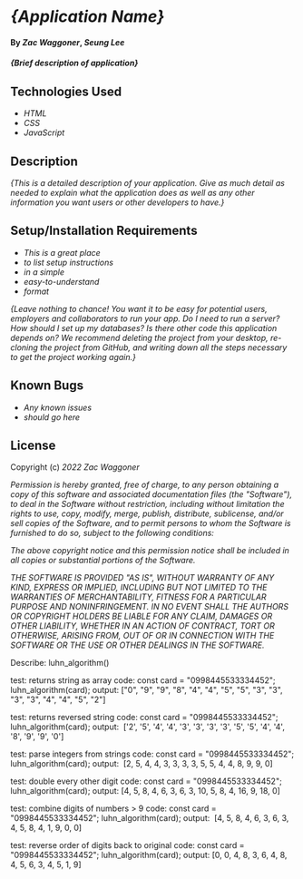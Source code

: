 # _{Application Name}_

#### By _**Zac Waggoner**_, _**Seung Lee**_

#### _{Brief description of application}_

## Technologies Used

* _HTML_
* _CSS_
* _JavaScript_

## Description

_{This is a detailed description of your application. Give as much detail as needed to explain what the application does as well as any other information you want users or other developers to have.}_

## Setup/Installation Requirements

* _This is a great place_
* _to list setup instructions_
* _in a simple_
* _easy-to-understand_
* _format_

_{Leave nothing to chance! You want it to be easy for potential users, employers and collaborators to run your app. Do I need to run a server? How should I set up my databases? Is there other code this application depends on? We recommend deleting the project from your desktop, re-cloning the project from GitHub, and writing down all the steps necessary to get the project working again.}_

## Known Bugs

* _Any known issues_
* _should go here_

## License

Copyright (c) _2022_ _Zac Waggoner_

_Permission is hereby granted, free of charge, to any person obtaining a copy of this software and associated documentation files (the "Software"), to deal in the Software without restriction, including without limitation the rights to use, copy, modify, merge, publish, distribute, sublicense, and/or sell copies of the Software, and to permit persons to whom the Software is furnished to do so, subject to the following conditions:_

_The above copyright notice and this permission notice shall be included in all copies or substantial portions of the Software._

_THE SOFTWARE IS PROVIDED "AS IS", WITHOUT WARRANTY OF ANY KIND, EXPRESS OR IMPLIED, INCLUDING BUT NOT LIMITED TO THE WARRANTIES OF MERCHANTABILITY, FITNESS FOR A PARTICULAR PURPOSE AND NONINFRINGEMENT. IN NO EVENT SHALL THE AUTHORS OR COPYRIGHT HOLDERS BE LIABLE FOR ANY CLAIM, DAMAGES OR OTHER LIABILITY, WHETHER IN AN ACTION OF CONTRACT, TORT OR OTHERWISE, ARISING FROM, OUT OF OR IN CONNECTION WITH THE SOFTWARE OR THE USE OR OTHER DEALINGS IN THE SOFTWARE._



Describe: luhn_algorithm()

test: returns string as array
code: const card = "0998445533334452";
luhn_algorithm(card);
output: ["0", "9", "9", "8", "4", "4", "5", "5", "3", "3", "3", "3", "4", "4", "5", "2"]



test: returns reversed string
code: const card = "0998445533334452";
luhn_algorithm(card);
output:  ['2', '5', '4', '4', '3', '3', '3', '3', '5', '5', '4', '4', '8', '9', '9', '0']

test: parse integers from strings
code: const card = "0998445533334452";
luhn_algorithm(card);
output:  [2, 5, 4, 4, 3, 3, 3, 3, 5, 5, 4, 4, 8, 9, 9, 0]

test: double every other digit
code: const card = "0998445533334452";
luhn_algorithm(card);
output: [4, 5, 8, 4, 6, 3, 6, 3, 10, 5, 8, 4, 16, 9, 18, 0]

test: combine digits of numbers > 9
code: const card = "0998445533334452";
luhn_algorithm(card);
output:  [4, 5, 8, 4, 6, 3, 6, 3, 4, 5, 8, 4, 1, 9, 0, 0]

test: reverse order of digits back to original
code: const card = "0998445533334452";
luhn_algorithm(card);
output: [0, 0, 4, 8, 3, 6, 4, 8, 4, 5, 6, 3, 4, 5, 1, 9]